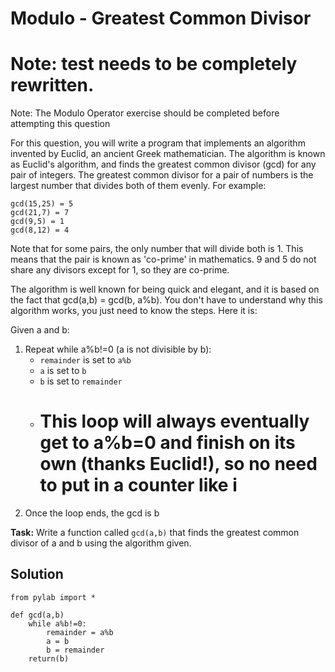 # Modulo - Greatest Common Divisor

# Note: test needs to be completely rewritten.

Note: The Modulo Operator exercise should be completed before attempting this question

For this question, you will write a program that implements an algorithm invented by Euclid, an ancient Greek mathematician. The algorithm is known as Euclid's algorithm, and finds the greatest common divisor (gcd) for any pair of integers. The greatest common divisor for a pair of numbers is the largest number that divides both of them evenly. For example:

````
gcd(15,25) = 5 
gcd(21,7) = 7
gcd(9,5) = 1
gcd(8,12) = 4
````

Note that for some pairs, the only number that will divide both is 1. This means that the pair is known as 'co-prime' in mathematics. 9 and 5 do not share any divisors except for 1, so they are co-prime. 

The algorithm is well known for being quick and elegant, and it is based on the fact that gcd(a,b) = gcd(b, a%b). You don't have to understand why this algorithm works, you just need to know the steps. Here it is:

Given a and b:
1. Repeat while a%b!=0 (a is not divisible by b):
    - `remainder` is set to `a%b`
    - `a` is set to `b`
    - `b` is set to `remainder`
    - # This loop will always eventually get to a%b=0 and finish on its own (thanks Euclid!), so no need to put in a counter like i
2. Once the loop ends, the gcd is b

**Task:** Write a function called `gcd(a,b)` that finds the greatest common divisor of a and b using the algorithm given.


## Solution

````
from pylab import *

def gcd(a,b)
    while a%b!=0:
        remainder = a%b
        a = b
        b = remainder
    return(b)
    
  
````
